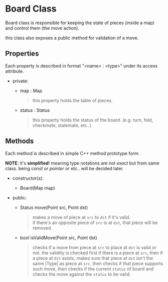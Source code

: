 # Board Class

Board class is responsible for keeping the state of pieces (inside a map) and control them (the move action).

this class also exposes a public method for validation of a move.

## Properties

Each property is described in format "\<name\> : \<type\>" under its access attribute.

*   private:
    *   map : Map

        > this property holds the table of pieces.

    *   status : Status

        > this property holds the status of the board.
        > (e.g. turn, fold, checkmate, stalemate, etc..)

## Methods

Each method is described in simple C++ method prototype form.

**NOTE**: it's **simplified**! meaning type notations are not _exact_ but from same class. being *const* or *pointer* or etc.. will be decided later.

*   constructor(s):  
    *   Board(Map map)

*   public:
    *   Status move(Point src, Point dst)

        > makes a move of piece at `src` to `dst` if it's valid.  
        > if there's an opposite piece of `src` is at `dst`,
        > that piece will be removed.

    *   bool isValidMove(Point src, Point dst)

        > checks if a move from piece at `src` to place at 
        > `dst` is valid or not. the validity is checked 
        > first if there is a piece at `src`, then if a 
        > piece at `dst` exists, makes sure that piece at `dst` 
        > isn't the same |Type| as piece at `src`. then checks 
        > if that piece supports such move, then checks if 
        > the current `status` of board and checks the move 
        > against the `status` to be valid.

